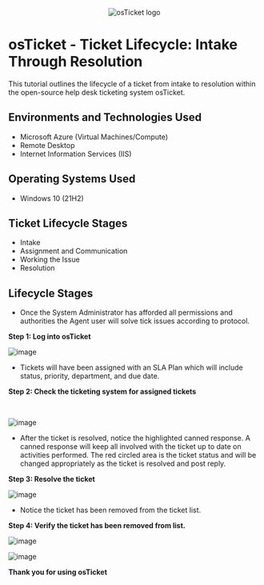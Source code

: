 <p align="center">
<img src="https://i.imgur.com/Clzj7Xs.png" alt="osTicket logo"/>
</p>

<h1>osTicket - Ticket Lifecycle: Intake Through Resolution</h1>
This tutorial outlines the lifecycle of a ticket from intake to resolution within the open-source help desk ticketing system osTicket.<br />


<h2>Environments and Technologies Used</h2>

- Microsoft Azure (Virtual Machines/Compute)
- Remote Desktop
- Internet Information Services (IIS)

<h2>Operating Systems Used </h2>

- Windows 10</b> (21H2)

<h2>Ticket Lifecycle Stages</h2>

- Intake
- Assignment and Communication
- Working the Issue
- Resolution

<h2>Lifecycle Stages</h2> 

-  Once the System Administrator has afforded all permissions and authorities the Agent user will solve tick issues according to protocol.

**Step 1:  Log into osTicket**


![image](https://github.com/Forevermorewon/ticket-lifecycle/assets/145600604/a7e983a2-f81b-4eec-ad72-680454f7dca7)








 - Tickets will have been assigned with an SLA Plan which will include status, priority, department, and due date.   

 **Step 2: Check the ticketing system for assigned tickets**  

</p>
<br />









![image](https://github.com/Forevermorewon/ticket-lifecycle/assets/145600604/9b4b344f-f04a-47f8-8c20-d685017febc1)













  




- After the ticket is resolved, notice the highlighted canned response.  A canned response will keep all involved with the ticket up to date on activities performed. 
  The red circled area is the ticket status and will be changed appropriately as the ticket is resolved and post reply.

 **Step 3: Resolve the ticket**


![image](https://github.com/Forevermorewon/ticket-lifecycle/assets/145600604/39c62e9b-8068-4e52-adf0-29a9eb3b9af9)





- Notice the ticket has been removed from the ticket list.


**Step 4:  Verify the ticket has been removed from list.**


![image](https://github.com/Forevermorewon/ticket-lifecycle/assets/145600604/cae6cc1b-ffa4-447e-91a9-eeb80493aefa)








![image](https://github.com/Forevermorewon/ticket-lifecycle/assets/145600604/4cb75a47-da2b-47a6-9d83-c871b4f1f945)


**Thank you for using osTicket**
